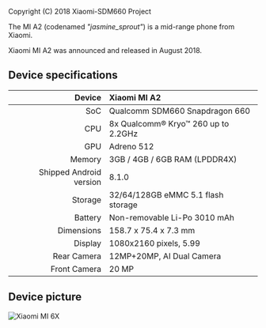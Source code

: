 Copyright (C) 2018 Xiaomi-SDM660 Project

The MI A2 (codenamed _"jasmine_sprout"_) is a mid-range phone from Xiaomi.

Xiaomi MI A2 was announced and released in August 2018.

## Device specifications

| Device       | Xiaomi MI A2         |
| -----------: | :---------------------------------------------- |
| SoC          | Qualcomm SDM660 Snapdragon 660                  |
| CPU          | 8x Qualcomm® Kryo™ 260 up to 2.2GHz             |
| GPU          | Adreno 512                                      |
| Memory       | 3GB / 4GB / 6GB RAM (LPDDR4X)                   |
| Shipped Android version | 8.1.0                           	 |
| Storage      | 32/64/128GB eMMC 5.1 flash storage              |
| Battery      | Non-removable Li-Po 3010 mAh               	 |
| Dimensions   | 158.7 x 75.4 x 7.3 mm	                         |
| Display      | 1080x2160 pixels, 5.99    						 |
Rear Camera    | 12MP+20MP, AI Dual Camera
Front Camera   | 20 MP

## Device picture

![Xiaomi MI 6X](https://cdn.cnbj0.fds.api.mi-img.com/b2c-mimall-media/a4842f9afc615164af83c2088a412fc0.jpg "Xiaomi MI A2")

